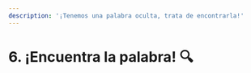 ```yaml
---
description: '¡Tenemos una palabra oculta, trata de encontrarla!'
---
```


# 6. ¡Encuentra la palabra! 🔍

